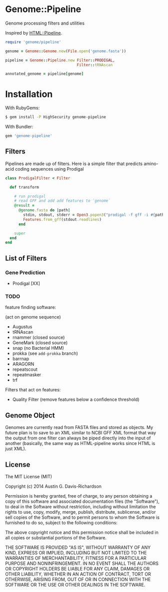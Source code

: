 # Genome::Pipeline

Genome processing filters and utilities

Inspired by [HTML::Pipeline](https://github.com/jch/html-pipeline).

```ruby
require 'genome/pipeline'

genome = Genome::Genome.new(File.open('genome.fasta'))

pipeline = Genome::Pipeline.new Filter::PRODIGAL,
                                Filter::tRNAscan

annotated_genome = pipeline[genome]
```

# Installation

With RubyGems:

```bash
$ gem install -P HighSecurity genome-pipeline
```

With Bundler:

```ruby
gem 'genome-pipeline'
```

## Filters

Pipelines are made up of filters. Here is a simple filter that predicts
amino-acid coding sequences using Prodigal

```ruby
class ProdigalFilter < Filter

  def transform

    # run prodigal
    # read GFF and add add features to `genome`
    @result = 
      @genome.fasta do |path|
        stdin, stdout, stderr = Open3.popen3("prodigal -f gff -i #{path}")
        Features.from_gff(stdout.readlines)
      end

    super
  end
end
```

## List of Filters

### Gene Prediction

- Prodigal [XX]

### TODO

feature finding software:

(act on genome sequence)

- Augustus
- tRNAscan
- rnammer (closed source)
- GeneMark (closed source)
- snap (no Bacterial HMM)
- prokka (see `add-prokka` branch)
- barrnap
- ARAGORN
- repeatscout
- repeatmasker
- trf

Filters that act on features:

- Quality Filter (remove features below a confidence threshold)

## Genome Object

Genomes are currently read from FASTA files and stored as objects. My future
plan is to save to an XML similar to NCBI GFF XML format that way the output
from one filter can always be piped directly into the input of another
(basically, the same way as HTML-pipeline works since HTML is just XML).

## License

The MIT License (MIT)

Copyright (c) 2014 Austin G. Davis-Richardson

Permission is hereby granted, free of charge, to any person obtaining a copy of
this software and associated documentation files (the "Software"), to deal in
the Software without restriction, including without limitation the rights to
use, copy, modify, merge, publish, distribute, sublicense, and/or sell copies of
the Software, and to permit persons to whom the Software is furnished to do so,
subject to the following conditions:

The above copyright notice and this permission notice shall be included in all
copies or substantial portions of the Software.

THE SOFTWARE IS PROVIDED "AS IS", WITHOUT WARRANTY OF ANY KIND, EXPRESS OR
IMPLIED, INCLUDING BUT NOT LIMITED TO THE WARRANTIES OF MERCHANTABILITY, FITNESS
FOR A PARTICULAR PURPOSE AND NONINFRINGEMENT. IN NO EVENT SHALL THE AUTHORS OR
COPYRIGHT HOLDERS BE LIABLE FOR ANY CLAIM, DAMAGES OR OTHER LIABILITY, WHETHER
IN AN ACTION OF CONTRACT, TORT OR OTHERWISE, ARISING FROM, OUT OF OR IN
CONNECTION WITH THE SOFTWARE OR THE USE OR OTHER DEALINGS IN THE SOFTWARE.
